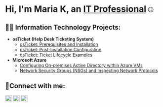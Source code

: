 <h1>Hi, I'm Maria K, an <a href="https://linkedin.com/in/mariaka">IT Professional</a>☺</h1>

<h2>👨‍💻 Information Technology Projects:</h2>

- <b>osTicket (Help Desk Ticketing System)</b>
  - [osTicket: Prerequisites and Installation](https://github.com/mariaktorres/osticket-prereqs)
  - [osTicket: Post-Installation Configuration](https://github.com/mariaktorres/post-install-config)
  - [osTicket: Ticket Lifecycle Examples](https://github.com/mariaktorres/ticket-lifecycle)
- <b>Microsoft Azure</b> 
  - [Configuring On-premises Active Directory within Azure VMs](https://github.com/mariaktorres/configure-ad)
  - [Network Security Groups (NSGs) and Inspecting Network Protocols](https://github.com/mariaktorres/azure-network-protocols)

<h2>🤳Connect with me:</h2>

[<img align="left" alt="Josh | Twitter" width="22px" src="https://cdn.jsdelivr.net/npm/simple-icons@v3/icons/twitter.svg" />][twitter]
[<img align="left" alt="Josh | LinkedIn" width="22px" src="https://cdn.jsdelivr.net/npm/simple-icons@v3/icons/linkedin.svg" />][linkedin]
[<img align="left" alt="Josh | Instagram" width="22px" src="https://cdn.jsdelivr.net/npm/simple-icons@v3/icons/instagram.svg" />][instagram]

[twitter]: https://twitter.com/MariaKTorres1
[instagram]: https://www.instagram.com/mamabilingue3
[linkedin]: https://linkedin.com/in/mariaka
